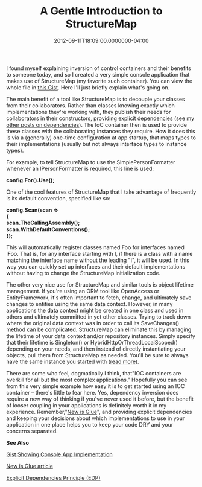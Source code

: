 ﻿---
title: A Gentle Introduction to StructureMap
date: "2012-09-11T18:09:00.0000000-04:00"
description: I found myself explaining inversion of control containers and their
featuredImage: /img/background-2462434_1280.jpg
---

I found myself explaining inversion of control containers and their benefits to someone today, and so I created a very simple console application that makes use of StructureMap (my favorite such container). You can view the whole file in [this Gist](https://gist.github.com/3703492). Here I'll just briefly explain what's going on.

The main benefit of a tool like StructureMap is to decouple your classes from their collaborators. Rather than classes knowing exactly which implementations they're working with, they publish their needs for collaborators in their constructors, providing [explicit dependencies](https://deviq.com/explicit-dependencies-principle) (see [my other posts on dependencies](https://www.google.com/#q=dependencies+site:ardalis.com)). The IoC container then is used to provide these classes with the collaborating instances they require. How it does this is via a (generally) one-time configuration at app startup, that maps types to their implementations (usually but not always interface types to instance types).

For example, to tell StructureMap to use the SimplePersonFormatter whenever an IPersonFormatter is required, this line is used:

**config.For<IPersonFormatter>().Use<SimplePersonFormatter>();**

One of the cool features of StructureMap that I take advantage of frequently is its default convention, specified like so:

**config.Scan(scan =>\
{\
scan.TheCallingAssembly();\
scan.WithDefaultConventions();\
 });**

This will automatically register classes named Foo for interfaces named IFoo. That is, for any interface starting with I, if there is a class with a name matching the interface name without the leading "I", it will be used. In this way you can quickly set up interfaces and their default implementations without having to change the StructureMap initialization code.

The other very nice use for StructureMap and similar tools is object lifetime management. If you're using an ORM tool like OpenAccess or EntityFramework, it's often important to fetch, change, and ultimately save changes to entities using the same data context. However, in many applications the data context might be created in one class and used in others and ultimately committed in yet other classes. Trying to track down where the original data context was in order to call its SaveChanges() method can be complicated. StructureMap can eliminate this by managing the lifetime of your data context and/or repository instances. Simply specify that their lifetime is Singleton() or HybridHttpOrThreadLocalScoped() depending on your needs, and then instead of directly instantiating your objects, pull them from StructureMap as needed. You'll be sure to always have the same instance you started with ([read more](http://stackoverflow.com/questions/3014061/what-is-the-difference-between-hybridhttporthreadlocalscoped-httpcontextscoped)).

There are some who feel, dogmatically I think, that"IOC containers are overkill for all but the most complex applications." Hopefully you can see from this very simple example how easy it is to get started using an IOC container – there's little to fear here. Yes, dependency inversion does require a new way of thinking if you've never used it before, but the benefit of looser coupling in your applications is definitely worth it in my experience. Remember,"[New is Glue](http://ardalis.com/new-is-glue)", and providing explicit dependencies and keeping your decisions about which implementations to use in your application in one place helps you to keep your code DRY and your concerns separated.

**See Also**

[Gist Showing Console App Implementation](https://gist.github.com/3703492)

[New is Glue article](http://ardalis.com/new-is-glue)

[Explicit Dependencies Principle (EDP)](http://deviq.com/explicit-dependencies-principle)

